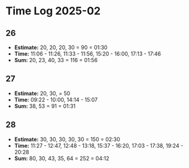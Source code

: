 # Time Log 2025-02

## 26

- **Estimate:** 20, 20, 20, 30 = 90 = 01:30
- **Time:** 11:06 - 11:26, 11:33 - 11:56, 15:20 - 16:00, 17:13 - 17:46
- **Sum:** 20, 23, 40, 33 = 116 = 01:56

## 27

- **Estimate:** 20, 30, = 50
- **Time:** 09:22 - 10:00, 14:14 - 15:07
- **Sum:** 38, 53 = 91 = 01:31

## 28

- **Estimate:** 30, 30, 30, 30, 30 = 150 = 02:30
- **Time:** 11:27 - 12:47, 12:48 - 13:18, 15:37 - 16:20, 17:03 - 17:38, 19:24 - 20:28
- **Sum:** 80, 30, 43, 35, 64 = 252 = 04:12
